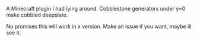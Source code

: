 A Minecraft plugin I had lying around. Cobblestone generators under y=0 make cobbled deepslate.

No promises this will work in x version. Make an issue if you want, maybe ill see it.